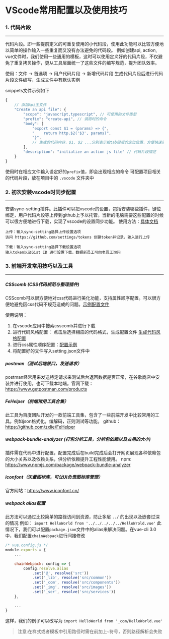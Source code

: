# VScode常用配置以及使用技巧

### 1. 代码片段
---
代码片段。即一些提前定义的可重复使用的小代码段，使用此功能可以比较方便地以简单的操作输入一些重复而又没有办法避免的代码段。
例如创建api, action, vue文件时，我们使用一些通用的模板，这时可以使用定义好的代码片段，不仅避免了重复拷贝操作，更从工具层面统一了这些文件的编写规范，提升团队效率。

使用：文件 -> 首选项 -> 用户代码片段 -> 新增代码片段
生成代码片段后进行代码片段文件编写，生成文件中有默认实例

snippets文件示例如下
```javascript
{
	// 添加Api主文件
	"Create an api file": {
		"scope": "javascript,typescript", // 可使用的文件类型
		"prefix": "create-api", // 调用时的命令
		"body": [
			"export const $1 = (params) => {",
			"    return http.$2('$3', params)",
            "}",
            // 生成的代码内容，$1, $2 ...分别表示按tab键后的定位位置，方便快速输入
		],
		"description": "initialize an action js file" // 代码片段描述
	}
}
```

使用时在相应文件输入设定好的`prefix`值，即会出现相应的命令
可配置项目相关的代码片段，放在项目中的 `.vscode` 文件夹中

### 2. 初次安装vscode时同步配置
---
安装sync-setting插件。此插件可以把vscode的设置，包括安装哪些插件，键位绑定，用户代码片段等上传到github上予以托管。当新的电脑需要这些配置的时候可以很方便地进行下载，实现了vscode的设置同步功能。
使用方法：[具体文档](https://marketplace.visualstudio.com/items?itemName=Shan.code-settings-sync)

    上传：输入sync-setting选择上传设置选项
    访问 https://github.com/settings/tokens 创建token并记录，输入进行上传

    下载：输入sync-setting选择下载设置选项
    输入token以及Gist ID 进行设置下载，数据新员工可向老员工询问

### 3. 前端开发常用技巧以及工具
---
##### CSScomb (CSS代码规范与整理插件)
CSScomb可以很方便地对css代码进行美化功能，支持属性顺序配置。可以很方便地避免因css代码不规范造成的问题。[示例配置文件](../example/csscomb.json)

使用说明：
1. 在vscode应用中搜索csscomb并进行下载
2. 进行代码风格配置： 点击后选择相应的代码格式，生成配置文件 [生成代码风格配置](http://csscomb.com/config)
3. 进行css属性顺序配置：[配置示例](https://github.com/csscomb/csscomb.js/blob/dev/config)
4. 将配置好的文件写入setting.json文件中

##### postman（测试后端接口，发送请求）
postman经常用来发送特定请求来测试后台返回数据是否正常，在谷歌商店中安装并进行使用，也可下载本地端。官网下载：https://www.getpostman.com/products

##### FeHelper（前端常用工具合集）
此工具为百度团队开发的一款前端工具集，包含了一些前端开发中比较常用的工具。例如json格式化，编解码，正则测试等功能。
github： https://github.com/zxlie/FeHelper

##### webpack-bundle-analyzer (打包分析工具，分析包依赖以及占用的大小)
插件需在代码中进行配置，配置完成后在build完成后会打开网页展现各种依赖包的大小关系以及依赖关系，供分析依赖提升工程性能使用。
npm:  https://www.npmjs.com/package/webpack-bundle-analyzer

##### iconfont（矢量图标库，可让UI负责图标库管理）
官方网站：https://www.iconfont.cn/

##### webpack alias配置
此方法可以通过比较简单的路径访问到资源，防止多层 `../` 的出现以及嵌套过深的情况
例如：
`import HelloWorld from '../../../../../HelloWrold.vue'`
此情况下，我们可以配置`package.json`文件中的alias来解决问题。在vue-cli 3.0中，我们配置`chainWebpack`进行间接修改
```javascript
/* vue.config.js */
module.exports = {
    ...

    chainWebpack: config => {
        config.resolve.alias
            .set('@', resolve('src'))
            .set('_lib', resolve('src/common'))
            .set('_com', resolve('src/components'))
            .set('_img', resolve('src/images'))
            .set('_ser', resolve('src/services'))
    },

    ...
}
```
这样，我们的例子可以改写为
`import HelloWorld from '_com/HelloWorld.vue'`
> 注意:在样式或者模板中引用路径时需在前加上`~`符号，否则路径解析会失败